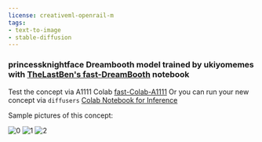 ```yaml
---
license: creativeml-openrail-m
tags:
- text-to-image
- stable-diffusion
---
```

### princessknightface Dreambooth model trained by ukiyomemes with [TheLastBen's fast-DreamBooth](https://colab.research.google.com/github/TheLastBen/fast-stable-diffusion/blob/main/fast-DreamBooth.ipynb) notebook


Test the concept via A1111 Colab [fast-Colab-A1111](https://colab.research.google.com/github/TheLastBen/fast-stable-diffusion/blob/main/fast_stable_diffusion_AUTOMATIC1111.ipynb)
Or you can run your new concept via `diffusers` [Colab Notebook for Inference](https://colab.research.google.com/github/huggingface/notebooks/blob/main/diffusers/sd_dreambooth_inference.ipynb)

Sample pictures of this concept:



![0](https://huggingface.co/ukiyomemes/princessknightface/resolve/main/sample_images/princessknightface_(14).png)
    ![1](https://huggingface.co/ukiyomemes/princessknightface/resolve/main/sample_images/princessknightface_(7).jpg)
    ![2](https://huggingface.co/ukiyomemes/princessknightface/resolve/main/sample_images/princessknightface_(5).jpg)
    
